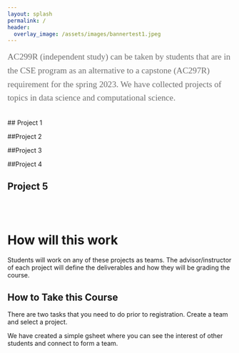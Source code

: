 ```yaml
---
layout: splash
permalink: /
header: 
  overlay_image: /assets/images/bannertest1.jpeg
---
```


<style>
  .graph {
    width: 500px;
  }
</style>

<div style="font-family:Karla; font-size:1.2rem; color:#707070;line-height:1.6;"> AC299R (independent study) can be taken by students that are in the CSE program as an alternative to a capstone (AC297R) requirement for the spring 2023. We have collected projects of topics in data science and computational science. 
<br/><br/>
</div>
## Project 1 

##Project 2

##Project 3

##Project 4 

## Project 5
<br> <br>

# How will this work 
Students will work on any of these projects as teams. The advisor/instructor of each project will define the deliverables and how they will be grading the course. 

## How to Take this Course
There are two tasks that you need to do prior to registration. Create a team and select a project. 

We have created a simple gsheet where you can see the interest of other students and connect to form a team.